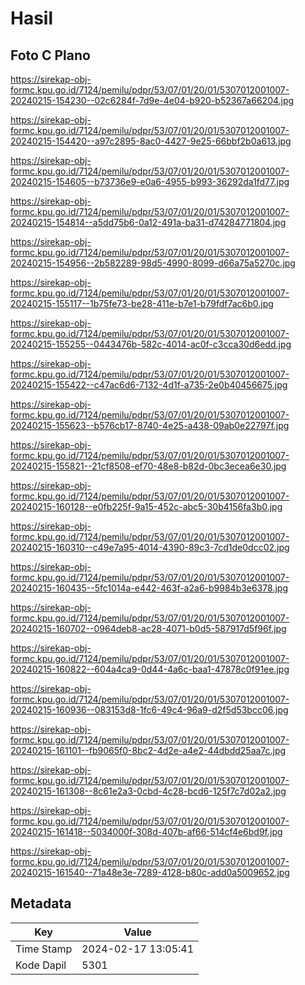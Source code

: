 # Hasil

## Foto C Plano

https://sirekap-obj-formc.kpu.go.id/7124/pemilu/pdpr/53/07/01/20/01/5307012001007-20240215-154230--02c6284f-7d9e-4e04-b920-b52367a66204.jpg

https://sirekap-obj-formc.kpu.go.id/7124/pemilu/pdpr/53/07/01/20/01/5307012001007-20240215-154420--a97c2895-8ac0-4427-9e25-66bbf2b0a613.jpg

https://sirekap-obj-formc.kpu.go.id/7124/pemilu/pdpr/53/07/01/20/01/5307012001007-20240215-154605--b73736e9-e0a6-4955-b993-36292da1fd77.jpg

https://sirekap-obj-formc.kpu.go.id/7124/pemilu/pdpr/53/07/01/20/01/5307012001007-20240215-154814--a5dd75b6-0a12-491a-ba31-d74284771804.jpg

https://sirekap-obj-formc.kpu.go.id/7124/pemilu/pdpr/53/07/01/20/01/5307012001007-20240215-154956--2b582289-98d5-4990-8099-d66a75a5270c.jpg

https://sirekap-obj-formc.kpu.go.id/7124/pemilu/pdpr/53/07/01/20/01/5307012001007-20240215-155117--1b75fe73-be28-411e-b7e1-b79fdf7ac6b0.jpg

https://sirekap-obj-formc.kpu.go.id/7124/pemilu/pdpr/53/07/01/20/01/5307012001007-20240215-155255--0443476b-582c-4014-ac0f-c3cca30d6edd.jpg

https://sirekap-obj-formc.kpu.go.id/7124/pemilu/pdpr/53/07/01/20/01/5307012001007-20240215-155422--c47ac6d6-7132-4d1f-a735-2e0b40456675.jpg

https://sirekap-obj-formc.kpu.go.id/7124/pemilu/pdpr/53/07/01/20/01/5307012001007-20240215-155623--b576cb17-8740-4e25-a438-09ab0e22797f.jpg

https://sirekap-obj-formc.kpu.go.id/7124/pemilu/pdpr/53/07/01/20/01/5307012001007-20240215-155821--21cf8508-ef70-48e8-b82d-0bc3ecea6e30.jpg

https://sirekap-obj-formc.kpu.go.id/7124/pemilu/pdpr/53/07/01/20/01/5307012001007-20240215-160128--e0fb225f-9a15-452c-abc5-30b4156fa3b0.jpg

https://sirekap-obj-formc.kpu.go.id/7124/pemilu/pdpr/53/07/01/20/01/5307012001007-20240215-160310--c49e7a95-4014-4390-89c3-7cd1de0dcc02.jpg

https://sirekap-obj-formc.kpu.go.id/7124/pemilu/pdpr/53/07/01/20/01/5307012001007-20240215-160435--5fc1014a-e442-463f-a2a6-b9984b3e6378.jpg

https://sirekap-obj-formc.kpu.go.id/7124/pemilu/pdpr/53/07/01/20/01/5307012001007-20240215-160702--0964deb8-ac28-4071-b0d5-587917d5f96f.jpg

https://sirekap-obj-formc.kpu.go.id/7124/pemilu/pdpr/53/07/01/20/01/5307012001007-20240215-160822--604a4ca9-0d44-4a6c-baa1-47878c0f91ee.jpg

https://sirekap-obj-formc.kpu.go.id/7124/pemilu/pdpr/53/07/01/20/01/5307012001007-20240215-160936--083153d8-1fc6-49c4-96a9-d2f5d53bcc06.jpg

https://sirekap-obj-formc.kpu.go.id/7124/pemilu/pdpr/53/07/01/20/01/5307012001007-20240215-161101--fb9065f0-8bc2-4d2e-a4e2-44dbdd25aa7c.jpg

https://sirekap-obj-formc.kpu.go.id/7124/pemilu/pdpr/53/07/01/20/01/5307012001007-20240215-161308--8c61e2a3-0cbd-4c28-bcd6-125f7c7d02a2.jpg

https://sirekap-obj-formc.kpu.go.id/7124/pemilu/pdpr/53/07/01/20/01/5307012001007-20240215-161418--5034000f-308d-407b-af66-514cf4e6bd9f.jpg

https://sirekap-obj-formc.kpu.go.id/7124/pemilu/pdpr/53/07/01/20/01/5307012001007-20240215-161540--71a48e3e-7289-4128-b80c-add0a5009652.jpg


## Metadata

| Key        | Value               |
| ---------- | ------------------- |
| Time Stamp | 2024-02-17 13:05:41 |
| Kode Dapil | 5301                |



